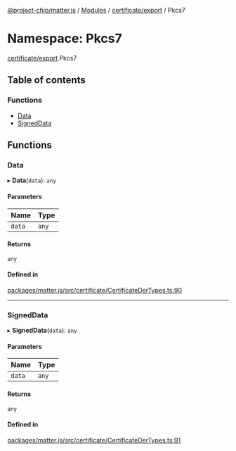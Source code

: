 [@project-chip/matter.js](../README.md) / [Modules](../modules.md) / [certificate/export](certificate_export.md) / Pkcs7

# Namespace: Pkcs7

[certificate/export](certificate_export.md).Pkcs7

## Table of contents

### Functions

- [Data](certificate_export.Pkcs7.md#data)
- [SignedData](certificate_export.Pkcs7.md#signeddata)

## Functions

### Data

▸ **Data**(`data`): `any`

#### Parameters

| Name | Type |
| :------ | :------ |
| `data` | `any` |

#### Returns

`any`

#### Defined in

[packages/matter.js/src/certificate/CertificateDerTypes.ts:90](https://github.com/project-chip/matter.js/blob/2d9f2165d2672864fda3496a6d0d5f93597f82c6/packages/matter.js/src/certificate/CertificateDerTypes.ts#L90)

___

### SignedData

▸ **SignedData**(`data`): `any`

#### Parameters

| Name | Type |
| :------ | :------ |
| `data` | `any` |

#### Returns

`any`

#### Defined in

[packages/matter.js/src/certificate/CertificateDerTypes.ts:91](https://github.com/project-chip/matter.js/blob/2d9f2165d2672864fda3496a6d0d5f93597f82c6/packages/matter.js/src/certificate/CertificateDerTypes.ts#L91)

